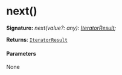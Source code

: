 # next()





**Signature:** _next(value?: any): [IteratorResult](../../es6-collections/interface/iteratorresult.md)<T>;_

**Returns**: [`IteratorResult`](../../es6-collections/interface/iteratorresult.md)<T>





#### Parameters
None


